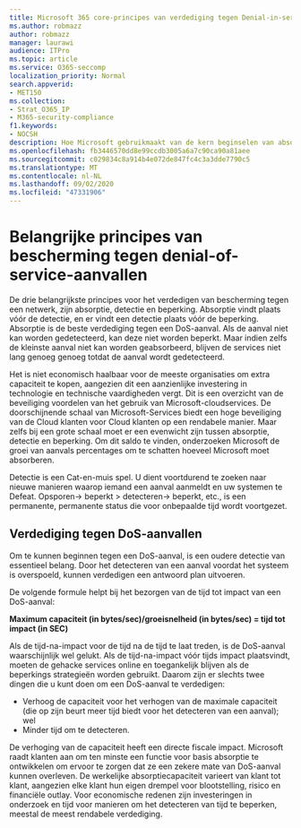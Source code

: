 ```yaml
---
title: Microsoft 365 core-principes van verdediging tegen Denial-in-service-aanvallen
ms.author: robmazz
author: robmazz
manager: laurawi
audience: ITPro
ms.topic: article
ms.service: O365-seccomp
localization_priority: Normal
search.appverid:
- MET150
ms.collection:
- Strat_O365_IP
- M365-security-compliance
f1.keywords:
- NOCSH
description: Hoe Microsoft gebruikmaakt van de kern beginselen van absorptie, detectie en vermindering van de verdediging tegen een denial-of-service (DoS)-aanval.
ms.openlocfilehash: fb3446570dd8e99ccdb3005a6a7c90ca90a81aee
ms.sourcegitcommit: c029834c8a914b4e072de847fc4c3a3dde7790c5
ms.translationtype: MT
ms.contentlocale: nl-NL
ms.lasthandoff: 09/02/2020
ms.locfileid: "47331906"
---
```

# <a name="core-principles-of-defense-against-denial-of-service-attacks"></a>Belangrijke principes van bescherming tegen denial-of-service-aanvallen

De drie belangrijkste principes voor het verdedigen van bescherming tegen een netwerk, zijn absorptie, detectie en beperking. Absorptie vindt plaats vóór de detectie, en er vindt een detectie plaats vóór de beperking. Absorptie is de beste verdediging tegen een DoS-aanval. Als de aanval niet kan worden gedetecteerd, kan deze niet worden beperkt. Maar indien zelfs de kleinste aanval niet kan worden geabsorbeerd, blijven de services niet lang genoeg genoeg totdat de aanval wordt gedetecteerd.

Het is niet economisch haalbaar voor de meeste organisaties om extra capaciteit te kopen, aangezien dit een aanzienlijke investering in technologie en technische vaardigheden vergt. Dit is een overzicht van de beveiliging voordelen van het gebruik van Microsoft-cloudservices. De doorschijnende schaal van Microsoft-Services biedt een hoge beveiliging van de Cloud klanten voor Cloud klanten op een rendabele manier. Maar zelfs bij een grote schaal moet er een evenwicht zijn tussen absorptie, detectie en beperking. Om dit saldo te vinden, onderzoeken Microsoft de groei van aanvals percentages om te schatten hoeveel Microsoft moet absorberen.

Detectie is een Cat-en-muis spel. U dient voortdurend te zoeken naar nieuwe manieren waarop iemand een aanval aanmeldt en uw systemen te Defeat. Opsporen-> beperkt > detecteren-> beperkt, etc., is een permanente, permanente status die voor onbepaalde tijd wordt voortgezet.

## <a name="defending-against-dos-attacks"></a>Verdediging tegen DoS-aanvallen

Om te kunnen beginnen tegen een DoS-aanval, is een oudere detectie van essentieel belang. Door het detecteren van een aanval voordat het systeem is overspoeld, kunnen verdedigen een antwoord plan uitvoeren.

De volgende formule helpt bij het bezorgen van de tijd tot impact van een DoS-aanval:

   **Maximum capaciteit (in bytes/sec)/groeisnelheid (in bytes/sec) = tijd tot impact (in SEC)**

Als de tijd-na-impact voor de tijd na de tijd te laat treden, is de DoS-aanval waarschijnlijk wel gelukt. Als de tijd-na-impact vóór tijds impact plaatsvindt, moeten de gehacke services online en toegankelijk blijven als de beperkings strategieën worden gebruikt. Daarom zijn er slechts twee dingen die u kunt doen om een DoS-aanval te verdedigen:

- Verhoog de capaciteit voor het verhogen van de maximale capaciteit (die op zijn beurt meer tijd biedt voor het detecteren van een aanval); wel
- Minder tijd om te detecteren.

De verhoging van de capaciteit heeft een directe fiscale impact. Microsoft raadt klanten aan om ten minste een functie voor basis absorptie te ontwikkelen om ervoor te zorgen dat ze een zekere mate van DoS-aanval kunnen overleven. De werkelijke absorptiecapaciteit varieert van klant tot klant, aangezien elke klant hun eigen drempel voor blootstelling, risico en financiële outlay. Voor economische redenen zijn investeringen in onderzoek en tijd voor manieren om het detecteren van tijd te beperken, meestal de meest rendabele verdediging.
